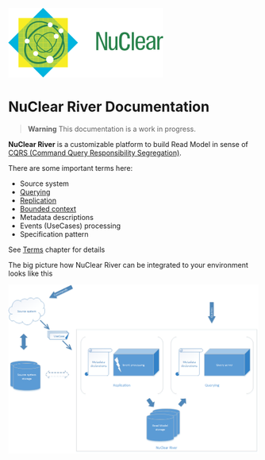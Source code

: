 ![](../media/nuclear-logo.png)
# NuClear River Documentation

> **Warning** This documentation is a work in progress.

**NuClear River** is a customizable platform to build Read Model in sense of [CQRS (Command Query Responsibility Segregation)](https://cqrs.files.wordpress.com/2010/11/cqrs_documents.pdf).

There are some important terms here:

* Source system
* [Querying](desing-overview/querying-design.md)
* [Replication](desing-overview/replication-design.md)
* [Bounded context](http://martinfowler.com/bliki/BoundedContext.html)
* Metadata descriptions
* Events (UseCases) processing
* Specification pattern

See [Terms](terms.md) chapter for details

The big picture how NuClear River can be integrated to your environment looks like this

![](diagrams/nuclear-river-big-picture.png)